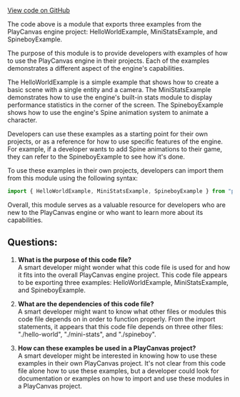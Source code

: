 [View code on GitHub](https://github.com/playcanvas/engine/examples/src/examples/misc/index.mjs)

The code above is a module that exports three examples from the PlayCanvas engine project: HelloWorldExample, MiniStatsExample, and SpineboyExample. 

The purpose of this module is to provide developers with examples of how to use the PlayCanvas engine in their projects. Each of the examples demonstrates a different aspect of the engine's capabilities. 

The HelloWorldExample is a simple example that shows how to create a basic scene with a single entity and a camera. The MiniStatsExample demonstrates how to use the engine's built-in stats module to display performance statistics in the corner of the screen. The SpineboyExample shows how to use the engine's Spine animation system to animate a character. 

Developers can use these examples as a starting point for their own projects, or as a reference for how to use specific features of the engine. For example, if a developer wants to add Spine animations to their game, they can refer to the SpineboyExample to see how it's done. 

To use these examples in their own projects, developers can import them from this module using the following syntax:

```javascript
import { HelloWorldExample, MiniStatsExample, SpineboyExample } from "playcanvas-engine-examples";
```

Overall, this module serves as a valuable resource for developers who are new to the PlayCanvas engine or who want to learn more about its capabilities.
## Questions: 
 1. **What is the purpose of this code file?**\
A smart developer might wonder what this code file is used for and how it fits into the overall PlayCanvas engine project. This code file appears to be exporting three examples: HelloWorldExample, MiniStatsExample, and SpineboyExample.

2. **What are the dependencies of this code file?**\
A smart developer might want to know what other files or modules this code file depends on in order to function properly. From the import statements, it appears that this code file depends on three other files: "./hello-world", "./mini-stats", and "./spineboy".

3. **How can these examples be used in a PlayCanvas project?**\
A smart developer might be interested in knowing how to use these examples in their own PlayCanvas project. It's not clear from this code file alone how to use these examples, but a developer could look for documentation or examples on how to import and use these modules in a PlayCanvas project.